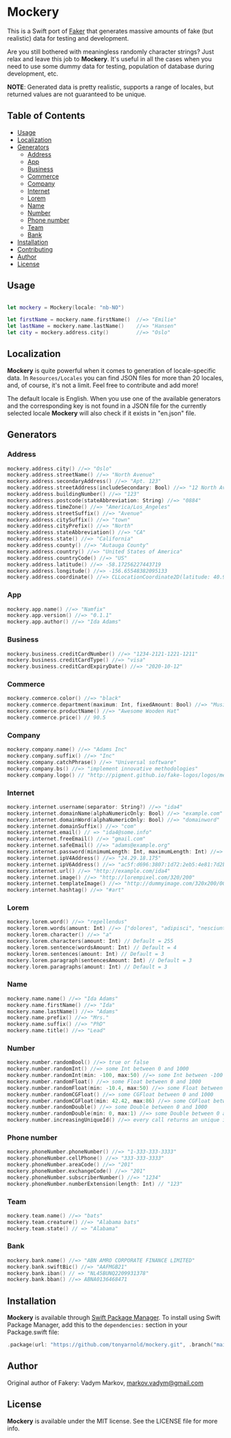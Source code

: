 # Mockery

This is a Swift port of [Faker](https://fakerjs.dev) that generates massive amounts of fake (but realistic) data for testing and development.

Are you still bothered with meaningless randomly character strings? Just relax and leave this job to **Mockery**. It's useful in all the cases when you need to use some dummy data for testing, population of database during development, etc.

**NOTE**: Generated data is pretty realistic, supports a range of locales, but returned values are not guaranteed to be unique.

## Table of Contents

* [Usage](#usage)
* [Localization](#localization)
* [Generators](#generators)
  * [Address](#address)
  * [App](#app)
  * [Business](#business)
  * [Commerce](#commerce)
  * [Company](#company)
  * [Internet](#internet)
  * [Lorem](#lorem)
  * [Name](#name)
  * [Number](#number)
  * [Phone number](#phone-number)
  * [Team](#team)
  * [Bank](#bank)
* [Installation](#installation)
* [Contributing](#contributing)
* [Author](#author)
* [License](#license)

## Usage

```swift

let mockery = Mockery(locale: "nb-NO")

let firstName = mockery.name.firstName()  //=> "Emilie"
let lastName = mockery.name.lastName()    //=> "Hansen"
let city = mockery.address.city()         //=> "Oslo"
```

## Localization

**Mockery** is quite powerful when it comes to generation of locale-specific data. In `Resources/Locales` you can find JSON files for more than 20 locales, and, of course, it's not a limit. Feel free to contribute and add more!

The default locale is English. When you use one of the available generators and the corresponding key is not found in a JSON file for the currently selected locale **Mockery** will also check if it exists in "en.json" file.

## Generators

### Address

```swift
mockery.address.city() //=> "Oslo"
mockery.address.streetName() //=> "North Avenue"
mockery.address.secondaryAddress() //=> "Apt. 123"
mockery.address.streetAddress(includeSecondary: Bool) //=> "12 North Avenue"
mockery.address.buildingNumber() //=> "123"
mockery.address.postcode(stateAbbreviation: String) //=> "0884"
mockery.address.timeZone() //=> "America/Los_Angeles"
mockery.address.streetSuffix() //=> "Avenue"
mockery.address.citySuffix() //=> "town"
mockery.address.cityPrefix() //=> "North"
mockery.address.stateAbbreviation() //=> "CA"
mockery.address.state() //=> "California"
mockery.address.county() //=> "Autauga County"
mockery.address.country() //=> "United States of America"
mockery.address.countryCode() //=> "US"
mockery.address.latitude() //=> -58.17256227443719
mockery.address.longitude() //=> -156.65548382095133
mockery.address.coordinate() //=> CLLocationCoordinate2D(latitude: 40.97868, longitude: 29.09306)
```

### App

```swift
mockery.app.name() //=> "Namfix"
mockery.app.version() //=> "0.1.1"
mockery.app.author() //=> "Ida Adams"
```

### Business

```swift
mockery.business.creditCardNumber() //=> "1234-2121-1221-1211"
mockery.business.creditCardType() //=> "visa"
mockery.business.creditCardExpiryDate() //=> "2020-10-12"
```

### Commerce

```swift
mockery.commerce.color() //=> "black"
mockery.commerce.department(maximum: Int, fixedAmount: Bool) //=> "Music"
mockery.commerce.productName() //=> "Awesome Wooden Hat"
mockery.commerce.price() // 90.5
```

### Company

```swift
mockery.company.name() //=> "Adams Inc"
mockery.company.suffix() //=> "Inc"
mockery.company.catchPhrase() //=> "Universal software"
mockery.company.bs() //=> "implement innovative methodologies"
mockery.company.logo() // "http://pigment.github.io/fake-logos/logos/medium/color/1.png"
```

### Internet

```swift
mockery.internet.username(separator: String?) //=> "ida4"
mockery.internet.domainName(alphaNumericOnly: Bool) //=> "example.com"
mockery.internet.domainWord(alphaNumericOnly: Bool) //=> "domainword"
mockery.internet.domainSuffix() //=> "com"
mockery.internet.email() // => "ida4@some.info"
mockery.internet.freeEmail() //=> "gmail.com"
mockery.internet.safeEmail() //=> "adams@example.org"
mockery.internet.password(minimumLength: Int, maximumLength: Int) //=> "e2dddhwd1g5qhvhgfi"
mockery.internet.ipV4Address() //=> "24.29.18.175"
mockery.internet.ipV6Address() //=> "ac5f:d696:3807:1d72:2eb5:4e81:7d2b:e1df"
mockery.internet.url() //=> "http://example.com/ida4"
mockery.internet.image() //=> "http://lorempixel.com/320/200"
mockery.internet.templateImage() //=> "http://dummyimage.com/320x200/000000/ffffff"
mockery.internet.hashtag() //=> "#art"
```

### Lorem

```swift
mockery.lorem.word() //=> "repellendus"
mockery.lorem.words(amount: Int) //=> ["dolores", "adipisci", "nesciunt"]
mockery.lorem.character() //=> "a"
mockery.lorem.characters(amount: Int) // Default = 255
mockery.lorem.sentence(wordsAmount: Int) // Default = 4
mockery.lorem.sentences(amount: Int) // Default = 3
mockery.lorem.paragraph(sentencesAmount: Int) // Default = 3
mockery.lorem.paragraphs(amount: Int) // Default = 3
```

### Name

```swift
mockery.name.name() //=> "Ida Adams"
mockery.name.firstName() //=> "Ida"
mockery.name.lastName() //=> "Adams"
mockery.name.prefix() //=> "Mrs."
mockery.name.suffix() //=> "PhD"
mockery.name.title() //=> "Lead"
```

### Number

```swift
mockery.number.randomBool() //=> true or false
mockery.number.randomInt() //=> some Int between 0 and 1000
mockery.number.randomInt(min: -100, max:50) //=> some Int between -100 and 50
mockery.number.randomFloat() //=> some Float between 0 and 1000
mockery.number.randomFloat(min: -10.4, max:50) //=> some Float between -10.4 and 50
mockery.number.randomCGFloat() //=> some CGFloat between 0 and 1000
mockery.number.randomCGFloat(min: 42.42, max:86) //=> some CGFloat between -42.42 and 86
mockery.number.randomDouble() //=> some Double between 0 and 1000
mockery.number.randomDouble(min: 0, max:1) //=> some Double between 0 and 1
mockery.number.increasingUniqueId() //=> every call returns an unique int
```

### Phone number

```swift
mockery.phoneNumber.phoneNumber() //=> "1-333-333-3333"
mockery.phoneNumber.cellPhone() //=> "333-333-3333"
mockery.phoneNumber.areaCode() //=> "201"
mockery.phoneNumber.exchangeCode() //=> "201"
mockery.phoneNumber.subscriberNumber() //=> "1234"
mockery.phoneNumber.numberExtension(length: Int) // "123"
```

### Team

```swift
mockery.team.name() //=> "bats"
mockery.team.creature() //=> "Alabama bats"
mockery.team.state() // => "Alabama"
```

### Bank

```swift
mockery.bank.name() //=> "ABN AMRO CORPORATE FINANCE LIMITED"
mockery.bank.swiftBic() //=> "AAFMGB21"
mockery.bank.iban() // => "NL45BUNQ2209931378"
mockery.bank.bban() //=> ABNA0136468471
```

## Installation

**Mockery** is available through [Swift Package Manager](https://www.swift.org/documentation/package-manager/). To install using Swift Package Manager, add this to the `dependencies:` section in your Package.swift file:

```swift
.package(url: "https://github.com/tonyarnold/mockery.git", .branch("main"))
```

## Author

Original author of Fakery: Vadym Markov, markov.vadym@gmail.com

## License

**Mockery** is available under the MIT license. See the LICENSE file for more info.
